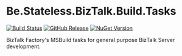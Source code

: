 # Be.Stateless.BizTalk.Build.Tasks

 [![Build Status](https://dev.azure.com/icraftsoftware/be.stateless/_apis/build/status/Be.Stateless.BizTalk.Build.Tasks%20Manual%20Release?branchName=master)](https://dev.azure.com/icraftsoftware/be.stateless/_build/latest?definitionId=56&branchName=master)
[![GitHub Release](https://img.shields.io/github/v/release/icraftsoftware/Be.Stateless.BizTalk.Build.Tasks)](https://github.com/icraftsoftware/Be.Stateless.BizTalk.Build.Tasks/releases/latest)
 [![NuGet Version](https://img.shields.io/nuget/v/Be.Stateless.BizTalk.Build.Tasks.svg?style=flat)](https://www.nuget.org/packages/Be.Stateless.BizTalk.Build.Tasks/)

BizTalk Factory's MSBuild tasks for general purpose BizTalk Server development.
